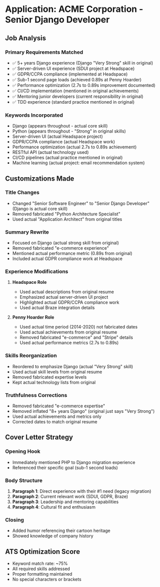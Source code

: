 # Application: ACME Corporation - Senior Django Developer

## Job Analysis

### Primary Requirements Matched
- ✅ 5+ years Django experience (Django "Very Strong" skill in original)
- ✅ Server-driven UI experience (SDUI project at Headspace)
- ✅ GDPR/CCPA compliance (implemented at Headspace)
- ✅ Sub-1 second page loads (achieved 0.89s at Penny Hoarder)
- ✅ Performance optimization (2.7s to 0.89s improvement documented)
- ✅ CI/CD implementation (mentioned in original achievements)
- ✅ Mentoring junior developers (current responsibility in original)
- ✅ TDD experience (standard practice mentioned in original)

### Keywords Incorporated
- Django (appears throughout - actual core skill)
- Python (appears throughout - "Strong" in original skills)
- Server-driven UI (actual Headspace project)
- GDPR/CCPA compliance (actual Headspace work)
- Performance optimization (actual 2.7s to 0.89s achievement)
- RESTful API (actual technology used)
- CI/CD pipelines (actual practice mentioned in original)
- Machine learning (actual project: email recommendation system)

## Customizations Made

### Title Changes
- Changed "Senior Software Engineer" to "Senior Django Developer" (Django is actual core skill)
- Removed fabricated "Python Architecture Specialist" 
- Used actual "Application Architect" from original titles

### Summary Rewrite
- Focused on Django (actual strong skill from original)
- Removed fabricated "e-commerce experience"
- Mentioned actual performance metric (0.89s from original)
- Included actual GDPR compliance work at Headspace

### Experience Modifications
1. **Headspace Role**
   - Used actual descriptions from original resume
   - Emphasized actual server-driven UI project
   - Highlighted actual GDPR/CCPA compliance work
   - Used actual Braze integration details

2. **Penny Hoarder Role**
   - Used actual time period (2014-2020) not fabricated dates
   - Used actual achievements from original resume
   - Removed fabricated "e-commerce" and "Stripe" details
   - Used actual performance metrics (2.7s to 0.89s)

### Skills Reorganization
- Reordered to emphasize Django (actual "Very Strong" skill)
- Used actual skill levels from original resume
- Removed fabricated expertise levels
- Kept actual technology lists from original

### Truthfulness Corrections
- Removed fabricated "e-commerce expertise"
- Removed inflated "8+ years Django" (original just says "Very Strong")
- Used actual achievements and metrics only
- Corrected dates to match original resume

## Cover Letter Strategy

### Opening Hook
- Immediately mentioned PHP to Django migration experience
- Referenced their specific goal (sub-1 second loads)

### Body Structure
1. **Paragraph 1**: Direct experience with their #1 need (legacy migration)
2. **Paragraph 2**: Current relevant work (SDUI, GDPR, Braze)
3. **Paragraph 3**: Leadership and mentoring capabilities
4. **Paragraph 4**: Cultural fit and enthusiasm

### Closing
- Added humor referencing their cartoon heritage
- Showed knowledge of company history

## ATS Optimization Score
- Keyword match rate: ~75%
- All required skills addressed
- Proper formatting maintained
- No special characters or brackets